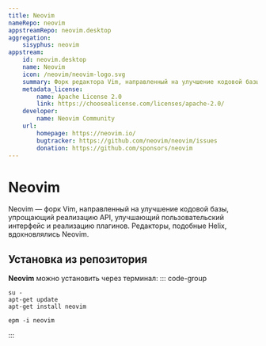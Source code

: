 ```yaml
---
title: Neovim
nameRepo: neovim
appstreamRepo: neovim.desktop
aggregation: 
    sisyphus: neovim
appstream:
    id: neovim.desktop
    name: Neovim
    icon: /neovim/neovim-logo.svg
    summary: Форк редактора Vim, направленный на улучшение кодовой базы.
    metadata_license: 
        name: Apache License 2.0
        link: https://choosealicense.com/licenses/apache-2.0/
    developer: 
        name: Neovim Community
    url: 
        homepage: https://neovim.io/
        bugtracker: https://github.com/neovim/neovim/issues
        donation: https://github.com/sponsors/neovim
---
```




# Neovim

Neovim — форк Vim, направленный на улучшение кодовой базы, упрощающий реализацию API, улучшающий пользовательский интерфейс и реализацию плагинов. Редакторы, подобные Helix, вдохновлялись Neovim.

## Установка из репозитория

**Neovim** можно установить через терминал:
::: code-group

```shell[apt-get]
su -
apt-get update
apt-get install neovim
```
```shell[epm]
epm -i neovim
```
:::